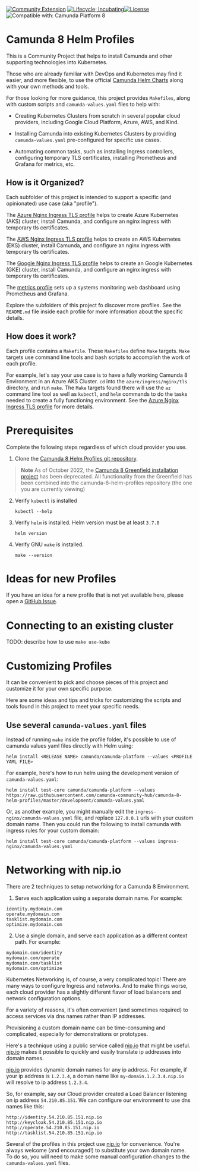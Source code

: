 [![Community Extension](https://img.shields.io/badge/Community%20Extension-An%20open%20source%20community%20maintained%20project-FF4700)](https://github.com/camunda-community-hub/community)
[![Lifecycle; Incubating](https://img.shields.io/badge/Lifecycle-Proof%20of%20Concept-blueviolet)](https://github.com/Camunda-Community-Hub/community/blob/main/extension-lifecycle.md#proof-of-concept-)[![License](https://img.shields.io/badge/License-Apache%202.0-blue.svg)](https://opensource.org/licenses/Apache-2.0)
![Compatible with: Camunda Platform 8](https://img.shields.io/badge/Compatible%20with-Camunda%20Platform%208-0072Ce)

# Camunda 8 Helm Profiles

This is a Community Project that helps to install Camunda and other supporting technologies into Kubernetes.

Those who are already familiar with DevOps and Kubernetes may find it easier, and more flexible, to use the official [Camunda Helm Charts](https://github.com/camunda/camunda-platform-helm) along with your own methods and tools. 

For those looking for more guidance, this project provides `Makefiles`, along with custom scripts and `camunda-values.yaml` files to help with: 

- Creating Kubernetes Clusters from scratch in several popular cloud providers, including Google Cloud Platform, Azure, AWS, and Kind. 

- Installing Camunda into existing Kubernetes Clusters by providing `camunda-values.yaml` pre-configured for specific use cases. 

- Automating common tasks, such as installing Ingress controllers, configuring temporary TLS certificates, installing Prometheus and Grafana for metrics, etc.  

## How is it Organized?

Each subfolder of this project is intended to support a specific (and opinionated) use case (aka "profile").

The [Azure Nginx Ingress TLS profile](azure/ingress/nginx/tls/README.md) helps to create Azure Kubernetes (AKS) cluster, install Camunda, and configure an nginx ingress with temporary tls certificates.

The [AWS Nginx Ingress TLS profile](aws/ingress/nginx/tls/README.md) helps to create an AWS Kubernetes (EKS) cluster, install Camunda, and configure an nginx ingress with temporary tls certificates.

The [Google Nginx Ingress TLS profile](google/ingress/nginx/tls/README.md) helps to create an Google Kubernetes (GKE) cluster, install Camunda, and configure an nginx ingress with temporary tls certificates.

The [metrics profile](metrics/README.md) sets up a systems monitoring web dashboard using Prometheus and Grafana.

Explore the subfolders of this project fo discover more profiles. See the `README.md` file inside each profile for more information about the specific details. 

## How does it work?

Each profile contains a `Makefile`. These `Makefiles` define `Make` targets. `Make` targets use command line tools and bash scripts to accomplish the work of each profile. 

For example, let's say your use case is to have a fully working Camunda 8 Environment in an Azure AKS Cluster. `cd` into the `azure/ingress/nginx/tls` directory, and run `make`. The `Make` targets found there will use the `az` command line tool as well as `kubectl`, and `helm` commands to do the tasks needed to create a fully functioning environment. See the [Azure Nginx Ingress TLS profile](azure/ingress/nginx/tls/README.md) for more details.

# Prerequisites

Complete the following steps regardless of which cloud provider you use.

1. Clone the [Camunda 8 Helm Profiles git repository](https://github.com/camunda-community-hub/camunda-8-helm-profiles).

> **Note** As of October 2022, the [Camunda 8 Greenfield installation project](https://github.com/camunda-community-hub/camunda8-greenfield-installation) has been deprecated. All functionality from the Greenfield has been combined into the camunda-8-helm-profiles repository (the one you are currently viewing) 

2. Verify `kubectl` is installed

       kubectl --help

3. Verify `helm` is installed. Helm version must be at least `3.7.0`

       helm version

4. Verify GNU `make` is installed.

       make --version

# Ideas for new Profiles

If you have an idea for a new profile that is not yet available here, please open a [GitHub Issue](https://github.com/camunda-community-hub/camunda-8-helm-profiles/issues).

# Connecting to an existing cluster

TODO: describe how to use `make use-kube`

# Customizing Profiles

It can be convenient to pick and choose pieces of this project and customize it for your own specific purpose.

Here are some ideas and tips and tricks for customizing the scripts and tools found in this project to meet your specific needs. 

## Use several `camunda-values.yaml` files

Instead of running `make` inside the profile folder, it's possible to use of camunda values yaml files directly with Helm using:

```
helm install <RELEASE NAME> camunda/camunda-platform --values <PROFILE YAML FILE>
```

For example, here's how to run helm using the development version of `camunda-values.yaml`: 

```
helm install test-core camunda/camunda-platform --values https://raw.githubusercontent.com/camunda-community-hub/camunda-8-helm-profiles/master/development/camunda-values.yaml
```

Or, as another example, you might manually edit the `ingress-nginx/camunda-values.yaml` file, and replace `127.0.0.1` urls with your custom domain name. Then you could run the following to install camunda with ingress rules for your custom domain: 

```
helm install test-core camunda/camunda-platform --values ingress-nginx/camunda-values.yaml
```

# Networking with nip.io

There are 2 techniques to setup networking for a Camunda 8 Environment. 

1. Serve each application using a separate domain name. For example: 

```shell
identity.mydomain.com
operate.mydomain.com
tasklist.mydomain.com
optimize.mydomain.com
```

2. Use a single domain, and serve each application as a different context path. For example: 

```shell
mydomain.com/identity
mydomain.com/operate
mydomain.com/tasklist
mydomain.com/optimize
```

Kubernetes Networking is, of course, a very complicated topic! There are many ways to configure Ingress and networks. And to make things worse, each cloud provider has a slightly different flavor of load
balancers and network configuration options.

For a variety of reasons, it's often convenient (and sometimes required) to access services via dns names rather than IP addresses.

Provisioning a custom domain name can be time-consuming and complicated, especially for demonstrations or prototypes. 

Here's a technique using a public service called [nip.io](https://nip.io) that might be useful. [nip.io](https://nip.io) makes it possible to quickly and easily translate ip addresses into domain names.

[nip.io](https://nip.io) provides dynamic domain names for any ip address. For example, if your ip address is `1.2.3.4`, a doman name like `my-domain.1.2.3.4.nip.io` will resolve to ip address `1.2.3.4`.

So, for example, say our Cloud provider created a Load Balancer listening on ip address `54.210.85.151`. We can configure our environment to use dns names like this: 

```shell
http://identity.54.210.85.151.nip.io
http://keycloak.54.210.85.151.nip.io
http://operate.54.210.85.151.nip.io
http://tasklist.54.210.85.151.nip.io
```

Several of the profiles in this project use [nip.io](https://nip.io) for convenience. You're always welcome (and encouraged!) to substitute your own domain name. To do so, you will need to make some manual configuration changes to the `camunda-values.yaml` files.  
